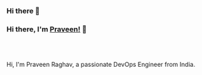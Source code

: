 ### Hi there 👋

<!--
**praveenraghav01/praveenraghav01** is a ✨ _special_ ✨ repository because its `README.md` (this file) appears on your GitHub profile.

Here are some ideas to get you started:

- 🔭 I’m currently working on ...
- 🌱 I’m currently learning ...
- 👯 I’m looking to collaborate on ...
- 🤔 I’m looking for help with ...
- 💬 Ask me about ...
- 📫 How to reach me: ...
- 😄 Pronouns: ...
- ⚡ Fun fact: ...
-->
### Hi there, I'm [Praveen!](https://praveenraghav01.github.io) 👋
<br />
<br />

Hi, I'm Praveen Raghav, a passionate DevOps Engineer from India.
